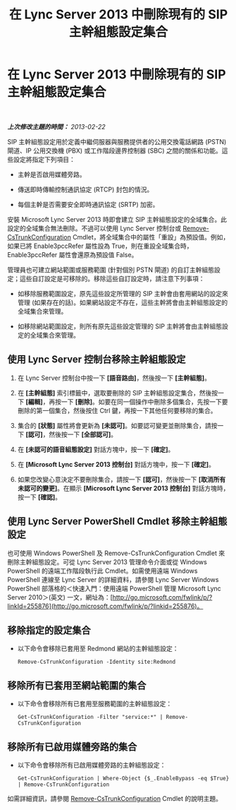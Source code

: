 ﻿---
title: 在 Lync Server 2013 中刪除現有的 SIP 主幹組態設定集合
TOCTitle: 在 Lync Server 2013 中刪除現有的 SIP 主幹組態設定集合
ms:assetid: 3b25f14d-884b-42dd-a866-460d276d3e43
ms:mtpsurl: https://technet.microsoft.com/zh-tw/library/JJ688024(v=OCS.15)
ms:contentKeyID: 49890024
ms.date: 08/10/2015
mtps_version: v=OCS.15
ms.translationtype: HT
---

# 在 Lync Server 2013 中刪除現有的 SIP 主幹組態設定集合

 

_**上次修改主題的時間：** 2013-02-22_

SIP 主幹組態設定用於定義中繼伺服器與服務提供者的公用交換電話網路 (PSTN) 閘道、IP 公用交換機 (PBX) 或工作階段邊界控制器 (SBC) 之間的關係和功能。這些設定將指定下列項目：

  - 主幹是否啟用媒體旁路。

  - 傳送即時傳輸控制通訊協定 (RTCP) 封包的情況。

  - 每個主幹是否需要安全即時通訊協定 (SRTP) 加密。

安裝 Microsoft Lync Server 2013 時即會建立 SIP 主幹組態設定的全域集合。此設定的全域集合無法刪除。不過可以使用 Lync Server 控制台或 [Remove-CsTrunkConfiguration](remove-cstrunkconfiguration.md) Cmdlet，將全域集合中的屬性「重設」為預設值。例如，如果已將 Enable3pccRefer 屬性設為 True，則在重設全域集合時，Enable3pccRefer 屬性會還原為預設值 False。

管理員也可建立網站範圍或服務範圍 (針對個別 PSTN 閘道) 的自訂主幹組態設定；這些自訂設定是可移除的。移除這些自訂設定時，請注意下列事項：

  - 如移除服務範圍設定，原先這些設定所管理的 SIP 主幹會由套用網站的設定來管理 (如果存在的話)。如果網站設定不存在，這些主幹將會由主幹組態設定的全域集合來管理。

  - 如移除網站範圍設定，則所有原先這些設定管理的 SIP 主幹將會由主幹組態設定的全域集合來管理。

## 使用 Lync Server 控制台移除主幹組態設定

1.  在 Lync Server 控制台中按一下 **\[語音路由\]**，然後按一下 **\[主幹組態\]**。

2.  在 **\[主幹組態\]** 索引標籤中，選取要刪除的 SIP 主幹組態設定集合，然後按一下 **\[編輯\]**，再按一下 **\[刪除\]**。如要在同一個操作中刪除多個集合，先按一下要刪除的第一個集合，然後按住 Ctrl 鍵，再按一下其他任何要移除的集合。

3.  集合的 **\[狀態\]** 屬性將會更新為 **\[未認可\]**。如要認可變更並刪除集合，請按一下 **\[認可\]**，然後按一下 **\[全部認可\]**。

4.  在 **\[未認可的語音組態設定\]** 對話方塊中，按一下 **\[確定\]**。

5.  在 **\[Microsoft Lync Server 2013 控制台\]** 對話方塊中，按一下 **\[確定\]**。

6.  如果您改變心意決定不要刪除集合，請按一下 **\[認可\]**，然後按一下 **\[取消所有未認可的變更\]**。在顯示 **\[Microsoft Lync Server 2013 控制台\]** 對話方塊時，按一下 **\[確認\]**。

## 使用 Lync Server PowerShell Cmdlet 移除主幹組態設定

也可使用 Windows PowerShell 及 Remove-CsTrunkConfiguration Cmdlet 來刪除主幹組態設定。可從 Lync Server 2013 管理命令介面或從 Windows PowerShell 的遠端工作階段執行此 Cmdlet。如需使用遠端 Windows PowerShell 連線至 Lync Server 的詳細資料，請參閱 Lync Server Windows PowerShell 部落格的＜快速入門：使用遠端 PowerShell 管理 Microsoft Lync Server 2010＞(英文) 一文，網址為：[http://go.microsoft.com/fwlink/p/?linkId=255876](http://go.microsoft.com/fwlink/p/?linkid=255876)。

## 移除指定的設定集合

  - 以下命令會移除已套用至 Redmond 網站的主幹組態設定：
    
        Remove-CsTrunkConfiguration -Identity site:Redmond

## 移除所有已套用至網站範圍的集合

  - 以下命令會移除所有已套用至服務範圍的主幹組態設定：
    
        Get-CsTrunkConfiguration -Filter "service:*" | Remove-CsTrunkConfiguration

## 移除所有已啟用媒體旁路的集合

  - 以下命令會移除所有已啟用媒體旁路的主幹組態設定：
    
        Get-CsTrunkConfiguration | Where-Object {$_.EnableBypass -eq $True} | Remove-CsTrunkConfiguration

如需詳細資訊，請參閱 [Remove-CsTrunkConfiguration](remove-cstrunkconfiguration.md) Cmdlet 的說明主題。

